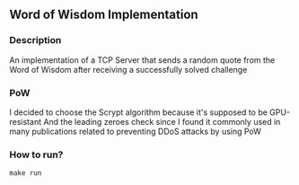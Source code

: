 ## Word of Wisdom Implementation

### Description

An implementation of a TCP Server that sends a random quote from the Word of Wisdom after receiving a successfully solved challenge

### PoW

I decided to choose the Scrypt algorithm because it's supposed to be GPU-resistant
And the leading zeroes check since I found it commonly used in many publications related to preventing DDoS attacks by using PoW

### How to run?
```shell
make run
```